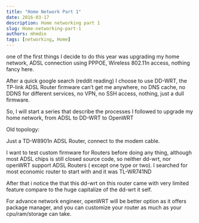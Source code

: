 ```yaml
---
title: "Home Network Part 1"
date: 2016-03-17
description: Home networking part 1
slug: Home-networking-part-1
authors: mhmdio
tags: [networking, Home]
---
```


one of the first things I decide to do this year was upgrading my home network, ADSL connection using PPPOE, Wireless 802.11n access, nothing fancy here.
<!--truncate-->

After a quick google search (reddit reading) I choose to use DD-WRT, the TP-link ADSL Router firmware can’t get me anywhere, no DNS cache, no DDNS for different services, no VPN, no SSH access, nothing, just a dull firmware.

So, I will start a series that describe the processes I followed to upgrade my home network, from ADSL to DD-WRT to OpenWRT

Old topology:

Just a TD-W8901n ADSL Router, connect to the modem cable.

I want to test custom firmware for Routers before doing any thing, although most ADSL chips is still closed source code, so neither dd-wrt, nor openWRT support ADSL Routers ( except one type or two). I searched for most economic router to start with and it was TL-WR741ND

After that i notice the that this dd-wrt on this router came with very limited feature compare to the huge capitalize of the dd-wrt it self.

For advance network engineer, openWRT will be better option as it offers package manager, and you can customize your router as much as your cpu/ram/storage can take.
